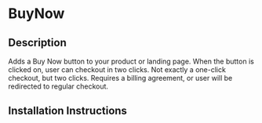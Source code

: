 BuyNow
=======================

Description
-----------
Adds a Buy Now button to your product or landing page. When the button is clicked
on, user can checkout in two clicks. Not exactly a one-click checkout, but two clicks.
Requires a billing agreement, or user will be redirected to regular checkout.


Installation Instructions
-------------------------
